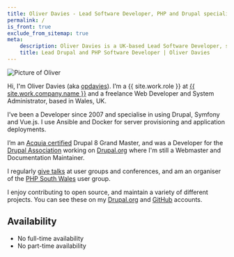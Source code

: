 ```yaml
---
title: Oliver Davies - Lead Software Developer, PHP and Drupal specialist
permalink: /
is_front: true
exclude_from_sitemap: true
meta:
    description: Oliver Davies is a UK-based Lead Software Developer, specialising in Drupal, PHP, and JavaScript.
    title: Lead Drupal and PHP Software Developer | Oliver Davies
---
```


<div class="markdown" markdown="1">
<div class="w-32 mb-4"><img src="/sites/default/files/images/social-avatar.jpg" alt="Picture of Oliver" class="border rounded-full border-gray"></div>

Hi, I'm Oliver Davies (aka <a href="https://www.google.com/#q=opdavies">opdavies</a>). I’m a {{ site.work.role }} at <a href="{{ site.work.company.url }}?utm_source=oliverdavies.uk&amp;utm_medium=about">{{ site.work.company.name }}</a> and a freelance Web Developer and System Administrator, based in Wales, UK.

I’ve been a Developer since 2007 and specialise in using Drupal, Symfony and Vue.js. I use Ansible and Docker for server provisioning and application deployments.

I’m an <a href="https://certification.acquia.com/user/1647756">Acquia certified</a> Drupal 8 Grand Master, and was a Developer for the <a href="https://www.drupal.org/association">Drupal Association</a> working on <a href="https://www.drupal.org">Drupal.org</a> where I'm still a Webmaster and Documentation Maintainer.

I regularly <a href="/talks">give talks</a> at user groups and conferences, and am an organiser of the <a href="https://www.phpsouthwales.uk">PHP South Wales</a> user group.

I enjoy contributing to open source, and maintain a variety of different projects. You can see these on my <a href="https://www.drupal.org/u/opdavies">Drupal.org</a> and <a href="https://github.com/opdavies">GitHub</a> accounts.

## Availability

- No full-time availability
- No part-time availability
</div>
